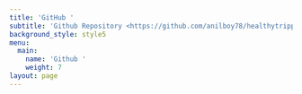 ```yaml
---
title: 'GitHub '
subtitle: 'Github Repository <https://github.com/anilboy78/healthytrippin.git>'
background_style: style5
menu:
  main:
    name: 'Github '
    weight: 7
layout: page
---
```


